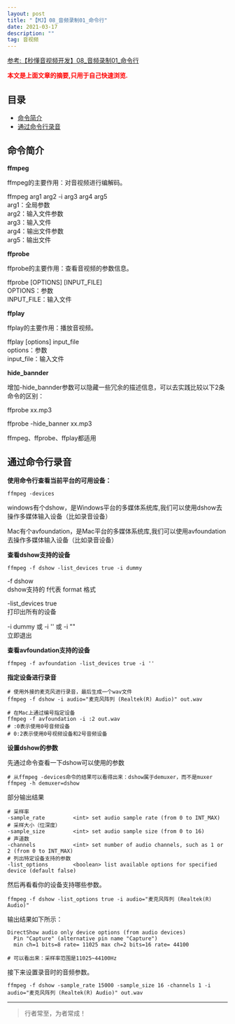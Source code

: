 ```yaml
---
layout: post
title: "【MJ】08_音频录制01_命令行"
date: 2021-03-17
description: ""
tag: 音视频
---
```



[参考:【秒懂音视频开发】08_音频录制01_命令行](https://www.cnblogs.com/mjios/p/14540642.html)

<span style="font-weight:bold;color:red;">本文是上面文章的摘要,只用于自己快速浏览.</span>


## 目录

* [命令简介](#content1)
* [通过命令行录音](#content2)





<!-- ************************************************ -->
## <a id="content1"></a>命令简介

**ffmpeg**     

ffmpeg的主要作用：对音视频进行编解码。

ffmpeg arg1 arg2 -i arg3 arg4 arg5       
arg1：全局参数    
arg2：输入文件参数    
arg3：输入文件    
arg4：输出文件参数    
arg5：输出文件    

**ffprobe**

ffprobe的主要作用：查看音视频的参数信息。

ffprobe [OPTIONS] [INPUT_FILE]      
OPTIONS：参数    
INPUT_FILE：输入文件     


**ffplay**

ffplay的主要作用：播放音视频。

ffplay [options] input_file    
options：参数     
input_file：输入文件    


**hide_bannder**

增加-hide_bannder参数可以隐藏一些冗余的描述信息，可以去实践比较以下2条命令的区别：

ffprobe xx.mp3
 
ffprobe -hide_banner xx.mp3
 
ffmpeg、ffprobe、ffplay都适用



<!-- ************************************************ -->
## <a id="content2"></a>通过命令行录音

**使用命令行查看当前平台的可用设备：**

```
ffmpeg -devices
```

windows有个dshow，是Windows平台的多媒体系统库,我们可以使用dshow去操作多媒体输入设备（比如录音设备）

Mac有个avfoundation，是Mac平台的多媒体系统库,我们可以使用avfoundation去操作多媒体输入设备（比如录音设备）


**查看dshow支持的设备**

```
ffmpeg -f dshow -list_devices true -i dummy
``` 

-f dshow   
dshow支持的 f代表 format 格式


-list_devices true    
打印出所有的设备

-i dummy 或 -i '' 或 -i ""     
立即退出

**查看avfoundation支持的设备**

```
ffmpeg -f avfoundation -list_devices true -i ''	
```


**指定设备进行录音**

```
# 使用外接的麦克风进行录音，最后生成一个wav文件
ffmpeg -f dshow -i audio="麦克风阵列 (Realtek(R) Audio)" out.wav
 
# 在Mac上通过编号指定设备
ffmpeg -f avfoundation -i :2 out.wav
# :0表示使用0号音频设备
# 0:2表示使用0号视频设备和2号音频设备
```

**设置dshow的参数**

先通过命令查看一下dshow可以使用的参数

```
# 从ffmpeg -devices命令的结果可以看得出来：dshow属于demuxer，而不是muxer
ffmpeg -h demuxer=dshow
```

部分输出结果

```
# 采样率
-sample_rate         <int> set audio sample rate (from 0 to INT_MAX)
# 采样大小（位深度）
-sample_size         <int> set audio sample size (from 0 to 16)
# 声道数
-channels            <int> set number of audio channels, such as 1 or 2 (from 0 to INT_MAX)
# 列出特定设备支持的参数
-list_options        <boolean> list available options for specified device (default false)
```

然后再看看你的设备支持哪些参数。

```
ffmpeg -f dshow -list_options true -i audio="麦克风阵列 (Realtek(R) Audio)"
```

输出结果如下所示：

```
DirectShow audio only device options (from audio devices)
  Pin "Capture" (alternative pin name "Capture")
  min ch=1 bits=8 rate= 11025 max ch=2 bits=16 rate= 44100
  
# 可以看出来：采样率范围是11025~44100Hz
```

接下来设置录音时的音频参数。

```
ffmpeg -f dshow -sample_rate 15000 -sample_size 16 -channels 1 -i audio="麦克风阵列 (Realtek(R) Audio)" out.wav
```


----------
>  行者常至，为者常成！


